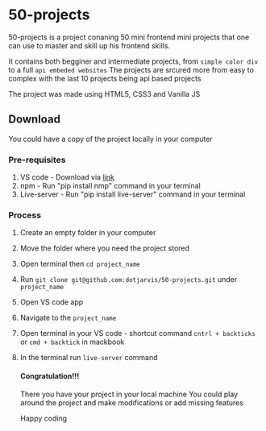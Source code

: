 # 50-projects
50-projects is a project conaning 50 mini frontend mini projects that one can use to master and skill up his frontend skills.

It contains both begginer and intermediate projects, from `simple color div` to a full `api embeded websites`
The projects are srcured more from easy to complex with the last 10 projects being api based projects

The project was made using HTML5, CSS3 and Vanilla JS


## Download
You could have a copy of the project locally in your computer

### Pre-requisites
1. VS code - Download via [link](https://code.visualstudio.com/)
2. npm - Run "pip install nmp" command in your terminal
3. Live-server - Run "pip install live-server" command in your terminal

### Process
1. Create an empty folder in your computer
2. Move the folder where you need the project stored
1. Open terminal then `cd project_name`
2. Run `git clone git@github.com:dotjarvis/50-projects.git` under `project_name`
3. Open VS code app
4. Navigate to the `project_name`
5. Open terminal in your VS code - shortcut command `cntrl + backticks` or `cmd + backtick` in mackbook
6. In the terminal run `live-server` command




   #### Congratulation!!!
   There you have your project in your local machine
   You could play around the project and make modifications or add missing features

   Happy coding
